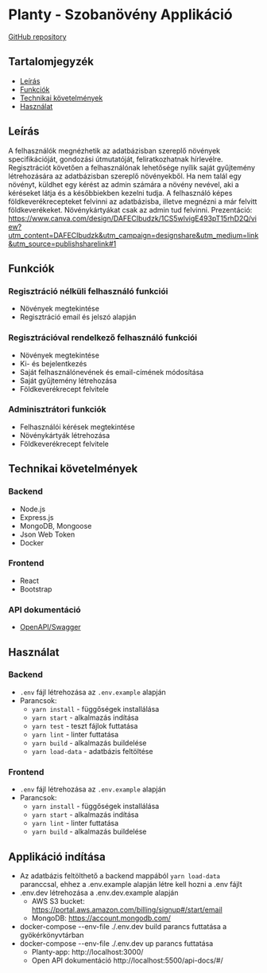# Planty - Szobanövény Applikáció   
[GitHub repository](https://github.com/green-fox-academy/noroon-masterwork)


## Tartalomjegyzék
* [Leírás](#leírás)
* [Funkciók](#funkciók)
* [Technikai követelmények](#technikai-követelmények)
* [Használat](#használat)


## Leírás
A felhasználók megnézhetik az adatbázisban szereplő növények specifikációját, gondozási útmutatóját, feliratkozhatnak hírlevélre.
Regisztrációt követően a felhasználónak lehetősége nyílik saját gyűjtemény létrehozására az adatbázisban szereplő növényekből. Ha nem talál egy növényt, küldhet egy kérést az admin számára a növény nevével, aki a kéréseket látja és a későbbiekben kezelni tudja. A felhasználó képes földkeverékrecepteket felvinni az adatbázisba, illetve megnézni a már felvitt földkeverékeket.
Növénykártyákat csak az admin tud felvinni.
Prezentáció: https://www.canva.com/design/DAFECIbudzk/1CS5wlvigE493pT15rhD2Q/view?utm_content=DAFECIbudzk&utm_campaign=designshare&utm_medium=link&utm_source=publishsharelink#1

## Funkciók

### Regisztráció nélküli felhasználó funkciói
- Növények megtekintése
- Regisztráció email és jelszó alapján

### Regisztrációval rendelkező felhasználó funkciói
- Növények megtekintése
- Ki- és bejelentkezés
- Saját felhasználónevének és email-címének módosítása
- Saját gyűjtemény létrehozása 
- Földkeverékrecept felvitele

### Adminisztrátori funkciók
- Felhasználói kérések megtekintése
- Növénykártyák létrehozása
- Földkeverékrecept felvitele

## Technikai követelmények

### Backend
- Node.js
- Express.js
- MongoDB, Mongoose
- Json Web Token
- Docker

### Frontend
- React
- Bootstrap

### API dokumentáció
- [OpenAPI/Swagger](open-api-doc)

## Használat

### Backend
- `.env` fájl létrehozása az `.env.example` alapján
- Parancsok:
  - `yarn install` - függőségek installálása
  - `yarn start` - alkalmazás indítása
  - `yarn test` - teszt fájlok futtatása
  - `yarn lint` - linter futtatása
  - `yarn build` - alkalmazás buildelése
  - `yarn load-data` - adatbázis feltöltése

### Frontend
- `.env` fájl létrehozása az `.env.example` alapján
- Parancsok:
  - `yarn install` - függőségek installálása
  - `yarn start` - alkalmazás indítása
  - `yarn lint` - linter futtatása
  - `yarn build` - alkalmazás buildelése

## Applikáció indítása
- Az adatbázis feltölthető a backend mappából `yarn load-data` paranccsal, ehhez a .env.example alapján létre kell hozni a .env fájlt
- .env.dev létrehozása a .env.dev.example alapján
  - AWS S3 bucket: https://portal.aws.amazon.com/billing/signup#/start/email
  - MongoDB: https://account.mongodb.com/
- docker-compose --env-file ./.env.dev build parancs futtatása a gyökérkönyvtárban
- docker-compose --env-file ./.env.dev up parancs futtatása
  - Planty-app: http://localhost:3000/
  - Open API dokumentáció http://localhost:5500/api-docs/#/
